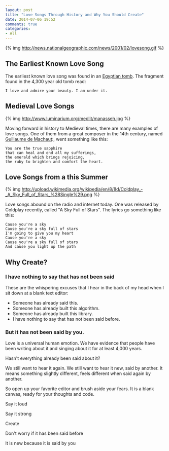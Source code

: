 ```yaml
---
layout: post
title: "Love Songs Through History and Why You Should Create"
date: 2014-07-06 19:52
comments: true
categories:
- All
---
```


{% img http://news.nationalgeographic.com/news/2001/02/lovesong.gif %}

## The Earliest Known Love Song

The earliest known love song was found in an [Egyptian tomb](http://news.nationalgeographic.com/news/2001/02/0213_1stlovesong.html).  The
fragment found in the 4,300 year old tomb read:


    I love and admire your beauty. I am under it.


## Medieval Love Songs

{% img http://www.luminarium.org/medlit/manasseh.jpg %}

Moving forward in history to Medieval times, there are many examples
of love songs. One of them from a great composer in the 14th century,
named [Guillaume de Machaut](http://public.wsu.edu/~brians/love-in-the-arts/medieval.html):, went something like
this:


    You are the true sapphire
    that can heal and end all my sufferings,
    the emerald which brings rejoicing,
    the ruby to brighten and comfort the heart.


## Love Songs from a this Summer

{% img http://upload.wikimedia.org/wikipedia/en/8/8d/Coldplay_-_A_Sky_Full_of_Stars_%28Single%29.png %}

Love songs abound on the radio and internet today. One was
released by Coldplay recently, called "A Sky Full of Stars".
The lyrics go something like this:

    Cause you're a sky
    Cause you're a sky full of stars
    I'm going to give you my heart
    Cause you're a sky
    Cause you're a sky full of stars
    And cause you light up the path

## Why Create?

### I have nothing to say that has not been said

These are the whispering excuses that I hear in the back of my head when
I sit down at a blank text editor:

- Someone has already said this.
- Someone has already built this algorithm.
- Someone has already built this library.
- I have nothing to say that has not been said before.

### But it has not been said by you.

Love is a universal human emotion.  We have evidence that people have
been writing about it and singing about it for at least 4,000 years.

Hasn't everything already been said about it?

We still want to hear it again.  We still want to hear it new, said by
another. It means something slightly different, feels different
when said again by another.

So open up your favorite editor and brush aside your fears. It is a
blank canvas, ready for your thoughts and code.

Say it loud

Say it strong

Create

Don't worry if it has been said before

It is new because it is said by you








